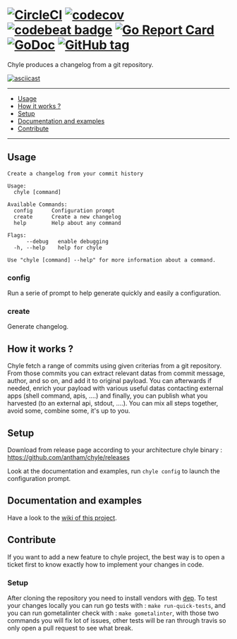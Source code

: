 [![CircleCI](https://circleci.com/gh/antham/chyle.svg?style=svg)](https://circleci.com/gh/antham/chyle) [![codecov](https://codecov.io/gh/antham/chyle/branch/master/graph/badge.svg)](https://codecov.io/gh/antham/chyle) [![codebeat badge](https://codebeat.co/badges/c3867610-2741-4ae3-a195-d5e9711c7fcd)](https://codebeat.co/projects/github-com-antham-chyle-master) [![Go Report Card](https://goreportcard.com/badge/github.com/antham/chyle)](https://goreportcard.com/report/github.com/antham/chyle) [![GoDoc](https://godoc.org/github.com/antham/chyle?status.svg)](http://godoc.org/github.com/antham/chyle) [![GitHub tag](https://img.shields.io/github/tag/antham/chyle.svg)]()
=====

Chyle produces a changelog from a git repository.

[![asciicast](https://asciinema.org/a/o2PDZ4ELfUP3F1eKWl1IqirzU.png)](https://asciinema.org/a/o2PDZ4ELfUP3F1eKWl1IqirzU)

---

* [Usage](#usage)
* [How it works ?](#how-it-works-)
* [Setup](#setup)
* [Documentation and examples](#documentation-and-examples)
* [Contribute](#contribute)

---

## Usage

```
Create a changelog from your commit history

Usage:
  chyle [command]

Available Commands:
  config      Configuration prompt
  create      Create a new changelog
  help        Help about any command

Flags:
      --debug   enable debugging
  -h, --help    help for chyle

Use "chyle [command] --help" for more information about a command.
```

### config

Run a serie of prompt to help generate quickly and easily a configuration.

### create

Generate changelog.

## How it works ?

Chyle fetch a range of commits using given criterias from a git repository. From those commits you can extract relevant datas from commit message, author, and so on, and add it to original payload. You can afterwards if needed, enrich your payload with various useful datas contacting external apps (shell command, apis, ....) and finally, you can publish what you harvested (to an external api, stdout, ....). You can mix all steps together, avoid some, combine some, it's up to you.

## Setup

Download from release page according to your architecture chyle binary : https://github.com/antham/chyle/releases

Look at the documentation and examples,  run ```chyle config``` to launch the configuration prompt.

## Documentation and examples

Have a look to the [wiki of this project](https://github.com/antham/chyle/wiki).

## Contribute

If you want to add a new feature to chyle project, the best way is to open a ticket first to know exactly how to implement your changes in code.

### Setup

After cloning the repository you need to install vendors with [dep](https://github.com/golang/dep).
To test your changes locally you can run go tests with : ```make run-quick-tests```, and you can run gometalinter check with : ```make gometalinter```, with those two commands you will fix lot of issues, other tests will be ran through travis so only open a pull request to see what break.
